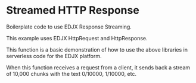 <!--
title: .'EDJX HTTP Response Streaming'
description: 'Boilerplate code to send HTML content as HTTP response'
platform: EDJX
language: C++
-->

# Streamed HTTP Response

Boilerplate code to use EDJX Response Streaming.

This example uses EDJX HttpRequest and HttpResponse.

This function is a basic demonstration of how to use the above libraries in serverless code for the EDJX platform.

When this function receives a request from a client, it sends back a stream of 10,000 chunks with the text 0/10000, 1/10000, etc.
